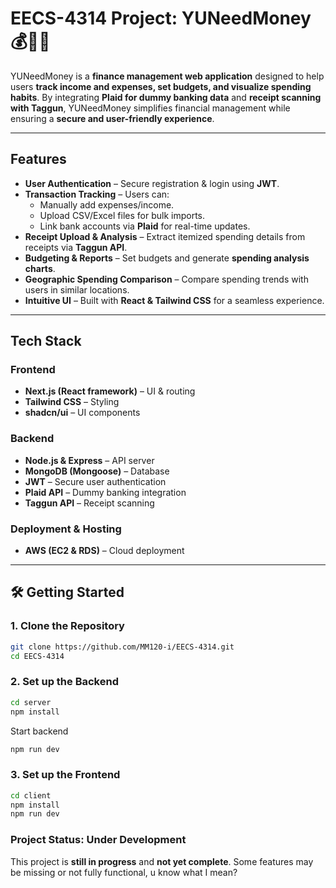 # EECS-4314 Project: YUNeedMoney💰🤑🤑

YUNeedMoney is a **finance management web application** designed to help users **track income and expenses, set budgets, and visualize spending habits**. By integrating **Plaid for dummy banking data** and **receipt scanning with Taggun**, YUNeedMoney simplifies financial management while ensuring a **secure and user-friendly experience**.

---

## **Features**
- **User Authentication** – Secure registration & login using **JWT**.
- **Transaction Tracking** – Users can:
  - Manually add expenses/income.
  - Upload CSV/Excel files for bulk imports.
  - Link bank accounts via **Plaid** for real-time updates.
- **Receipt Upload & Analysis** – Extract itemized spending details from receipts via **Taggun API**.
- **Budgeting & Reports** – Set budgets and generate **spending analysis charts**.
- **Geographic Spending Comparison** – Compare spending trends with users in similar locations.
- **Intuitive UI** – Built with **React & Tailwind CSS** for a seamless experience.

---

## **Tech Stack**
### **Frontend**  
- **Next.js (React framework)** – UI & routing  
- **Tailwind CSS** – Styling  
- **shadcn/ui** – UI components  

### **Backend**  
- **Node.js & Express** – API server  
- **MongoDB (Mongoose)** – Database  
- **JWT** – Secure user authentication  
- **Plaid API** – Dummy banking integration  
- **Taggun API** – Receipt scanning  

### **Deployment & Hosting**
- **AWS (EC2 & RDS)** – Cloud deployment  

---

## 🛠 **Getting Started**
### **1️. Clone the Repository**
```sh
git clone https://github.com/MM120-i/EECS-4314.git
cd EECS-4314
```
### **2. Set up the Backend**
```sh
cd server
npm install
```
Start backend
```sh
npm run dev
```
### **3. Set up the Frontend**
```sh
cd client
npm install
npm run dev
```

### **Project Status: Under Development**
This project is **still in progress** and **not yet complete**. Some features may be missing or not fully functional, u know what I mean?
